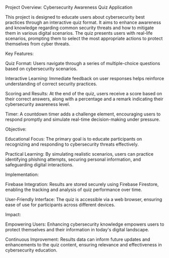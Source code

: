 Project Overview: Cybersecurity Awareness Quiz Application

This project is designed to educate users about cybersecurity best practices through an interactive quiz format. It aims to enhance awareness and knowledge regarding common security threats and how to mitigate them in various digital scenarios. The quiz presents users with real-life scenarios, prompting them to select the most appropriate actions to protect themselves from cyber threats.

Key Features:

Quiz Format: Users navigate through a series of multiple-choice questions based on cybersecurity scenarios.

Interactive Learning: Immediate feedback on user responses helps reinforce understanding of correct security practices.

Scoring and Results: At the end of the quiz, users receive a score based on their correct answers, along with a percentage and a remark indicating their cybersecurity awareness level.

Timer: A countdown timer adds a challenge element, encouraging users to respond promptly and simulate real-time decision-making under pressure.

Objective:

Educational Focus: The primary goal is to educate participants on recognizing and responding to cybersecurity threats effectively.

Practical Learning: By simulating realistic scenarios, users can practice identifying phishing attempts, securing personal information, and safeguarding digital interactions.

Implementation:

Firebase Integration: Results are stored securely using Firebase Firestore, enabling the tracking and analysis of quiz performance over time.

User-Friendly Interface: The quiz is accessible via a web browser, ensuring ease of use for participants across different devices.

Impact:

Empowering Users: Enhancing cybersecurity knowledge empowers users to protect themselves and their information in today's digital landscape.

Continuous Improvement: Results data can inform future updates and enhancements to the quiz content, ensuring relevance and effectiveness in cybersecurity education.
